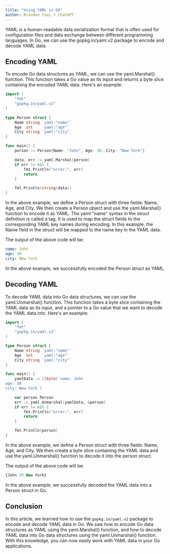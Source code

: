 ```yaml
---
title: "Using YAML in GO"
author: Brandon Tsai + ChatGPT
---
```


YAML is a human-readable data serialization format that is often used for configuration files and data exchange between different programming languages. In Go, we can use the gopkg.in/yaml.v2 package to encode and decode YAML data.

Encoding YAML
-------------

To encode Go data structures as YAML, we can use the yaml.Marshal() function. This function takes a Go value as its input and returns a byte slice containing the encoded YAML data. Here's an example:

```go
import (
    "fmt"
    "gopkg.in/yaml.v2"
)

type Person struct {
    Name string `yaml:"name"`
    Age  int    `yaml:"age"`
    City string `yaml:"city"`
}

func main() {
    person := Person{Name: "John", Age: 30, City: "New York"}

    data, err := yaml.Marshal(person)
    if err != nil {
        fmt.Println("error:", err)
        return
    }

    fmt.Println(string(data))
}
```

In the above example, we define a Person struct with three fields: Name, Age, and City. We then create a Person object and use the yaml.Marshal() function to encode it as YAML. The yaml:"name" syntax in the struct definition is called a tag. It is used to map the struct fields to the corresponding YAML key names during encoding. In this example, the Name field in the struct will be mapped to the name key in the YAML data.

The output of the above code will be:

```yaml
name: John
age: 30
city: New York
```

In the above example, we successfully encoded the Person struct as YAML.

Decoding YAML
---------------

To decode YAML data into Go data structures, we can use the yaml.Unmarshal() function. This function takes a byte slice containing the YAML data as its input, and a pointer to a Go value that we want to decode the YAML data into. Here's an example:

```go
import (
    "fmt"
    "gopkg.in/yaml.v2"
)

type Person struct {
    Name string `yaml:"name"`
    Age  int    `yaml:"age"`
    City string `yaml:"city"`
}

func main() {
    yamlData := []byte(`name: John
age: 30
city: New York`)

    var person Person
    err := yaml.Unmarshal(yamlData, &person)
    if err != nil {
        fmt.Println("error:", err)
        return
    }

    fmt.Println(person)
}
```

In the above example, we define a Person struct with three fields: Name, Age, and City. We then create a byte slice containing the YAML data and use the yaml.Unmarshal() function to decode it into the person struct.

The output of the above code will be:

```sql
{John 30 New York}
```

In the above example, we successfully decoded the YAML data into a Person struct in Go.

Conclusion
---------

In this article, we learned how to use the `gopkg.in/yaml.v2` package to encode and decode YAML data in Go. We saw how to encode Go data structures as YAML using the yaml.Marshal() function, and how to decode YAML data into Go data structures using the yaml.Unmarshal() function. With this knowledge, you can now easily work with YAML data in your Go applications.